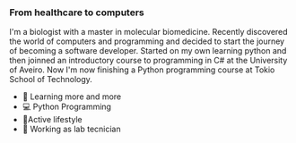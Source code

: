 ### From healthcare to computers 

I'm a biologist with a master in molecular biomedicine. Recently discovered the world of computers and programming and decided to start the journey of becoming a software developer. Started on my own learning python and then joinned an introductory course to programming in C# at the University of Aveiro. Now I'm now finishing a Python programming course at Tokio School of Technology. 

- 🔭 Learning more and more
- 💻 Python Programming 
- 🌱Active lifestyle
- 🧬 Working as lab tecnician


